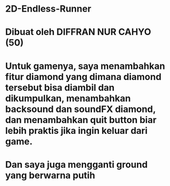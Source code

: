 # 2D-Endless-Runner
# Dibuat oleh DIFFRAN NUR CAHYO (50)
# Untuk gamenya, saya menambahkan fitur diamond yang dimana diamond tersebut bisa diambil dan dikumpulkan, menambahkan backsound dan soundFX diamond, dan menambahkan quit button biar lebih praktis jika ingin keluar dari game.
# Dan saya juga mengganti ground yang berwarna putih
